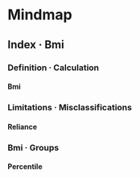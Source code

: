 # Mindmap
## Index · Bmi
### Definition · Calculation
#### Bmi
### Limitations · Misclassifications
#### Reliance
### Bmi · Groups
#### Percentile